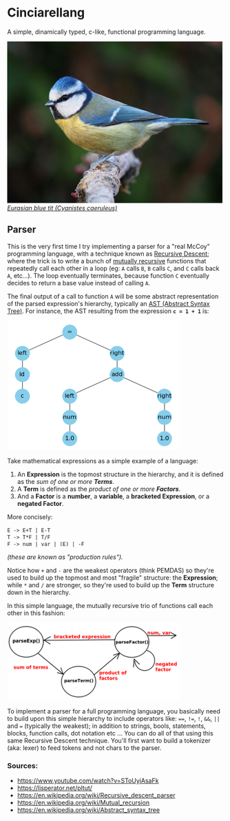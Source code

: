 # Cinciarellang

A simple, dinamically typed, c-like, functional programming language.


<img src="docs/res/cinciarella.jpg" width="500" />
<a style="font-style : italic;" href="https://en.wikipedia.org/wiki/Eurasian_blue_tit">Eurasian blue tit (Cyanistes caeruleus)</a>


## Parser

This is the very first time I try implementing a parser for a "real McCoy" programming language, with a technique known as <a href="https://en.wikipedia.org/wiki/Recursive_descent_parser">Recursive Descent</a>; where the trick is to write a bunch of <a href="https://en.wikipedia.org/wiki/Mutual_recursion">mutually recursive</a> functions that repeatedly call each other in a loop (eg: `A` calls `B`, `B` calls `C`, and `C` calls back `A`, etc...). The loop eventually terminates, because function `C` eventually decides to return a base value instead of calling `A`. 

The final output of a call to function `A` will be some abstract representation of the parsed expression's hierarchy, typically an <a href="https://en.wikipedia.org/wiki/Abstract_syntax_tree">AST (Abstract Syntax Tree)</a>. For instance, the AST resulting from the expression **`c = 1 + 1`** is:

<img src="docs/res/ast-example.png" width="400" />


<br/>

Take mathematical expressions as a simple example of a language:

1. An **Expression** is the topmost structure in the hierarchy, and it is defined as the *sum of one or more **Terms***.
2. A **Term** is defined as the *product of one or more **Factors***.
3. And a **Factor** is a **number**, a **variable**, a **bracketed Expression**, or a **negated Factor**. 

More concisely:

```
E -> E+T | E-T
T -> T*F | T/F
F -> num | var | (E) | -F
```
*(these are known as "production rules").*

Notice how `+` and `-` are the weakest operators (think PEMDAS) so they're used to build up the topmost and most "fragile" structure: the **Expression**; while `*` and `/` are stronger, so they're used to build up the **Term** structure down in the hierarchy.

In this simple language, the mutually recursive trio of functions call each other in this fashion:

<img src="docs/res/calls-graph.png" width="400"/>


To implement a parser for a full programming language, you basically need to build upon this simple hierarchy to include operators like: `==`, `!=`, `!`, `&&`, `||` and `=` (typically the weakest); in addition to strings, bools, statements, blocks, function calls, dot notation etc ... You can do all of that using this same Recursive Descent technique. You'll first want to build a tokenizer (aka: lexer) to feed tokens and not chars to the parser. 


### Sources:
* https://www.youtube.com/watch?v=SToUyjAsaFk
* https://lisperator.net/pltut/
* https://en.wikipedia.org/wiki/Recursive_descent_parser
* https://en.wikipedia.org/wiki/Mutual_recursion
* https://en.wikipedia.org/wiki/Abstract_syntax_tree





